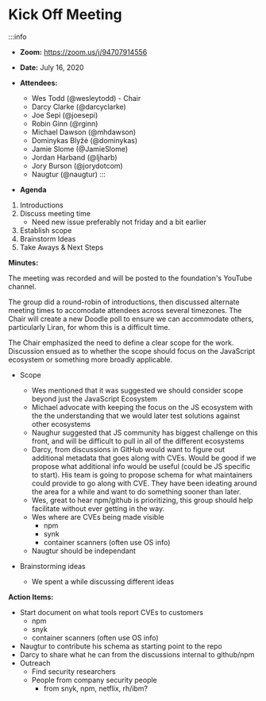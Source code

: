 Kick Off Meeting
===

:::info
- **Zoom:** https://zoom.us/j/94707914556
- **Date:** July 16, 2020
- **Attendees:**
    - Wes Todd (@wesleytodd) - Chair
    - Darcy Clarke (@darcyclarke)
    - Joe Sepi (@joesepi)
    - Robin Ginn (@rginn)
    - Michael Dawson (@mhdawson)
    - Dominykas Blyžė (@dominykas)
    - Jamie Slome (@JamieSlome)
    - Jordan Harband (@ljharb)
    - Jory Burson (@jorydotcom)
    - Naugtur (@naugtur)
:::


- **Agenda**
1. Introductions
2. Discuss meeting time
    - Need new issue preferably not friday and a bit earlier
4. Establish scope 
6. Brainstorm Ideas
7. Take Aways & Next Steps


**Minutes:** 

The meeting was recorded and will be posted to the foundation's YouTube channel. 

The group did a round-robin of introductions, then discussed alternate meeting times to accomodate attendees across several timezones. The Chair will create a new Doodle poll to ensure we can accommodate others, particularly Liran, for whom this is a difficult time. 

The Chair emphasized the need to define a clear scope for the work. Discussion ensued as to whether the scope should focus on the JavaScript ecosystem or something more broadly applicable.

* Scope
    * Wes mentioned that it was suggested we should consider scope beyond just the JavaScript Ecosystem
    * Michael advocate with keeping the focus on the JS ecosystem with the the understanding that we would later test solutions against other ecosystems
    * Naughur suggested that JS community has biggest challenge on this front, and will be difficult to pull in all of the different ecosystems
    * Darcy, from discussions in GitHub would want to figure out additional metadata that goes along with CVEs. Would be good if we propose what additional info would be useful (could be JS specific to start). His team is going to propose schema for what maintainers could provide to go along with CVE. They have been ideating around the area for a while and want to do something sooner than later.
    * Wes, great to hear npm/github is prioritizing, this group should help facilitate without ever getting in the way.
    * Wes where are CVEs being made visible
        * npm
        * synk
        * container scanners (often use OS info)
    * Naugtur should be independant

* Brainstorming ideas
  * We spent a while discussing different ideas

**Action Items:**
 * Start document on what tools report CVEs to customers
   * npm
   * snyk
   * container scanners (often use OS info)
 * Naugtur to contribute his schema as starting point to the repo
 * Darcy to share what he can from the discussions internal to github/npm 
 * Outreach
     * Find security researchers
     * People from company security people
         * from snyk, npm, netflix, rh/ibm?
